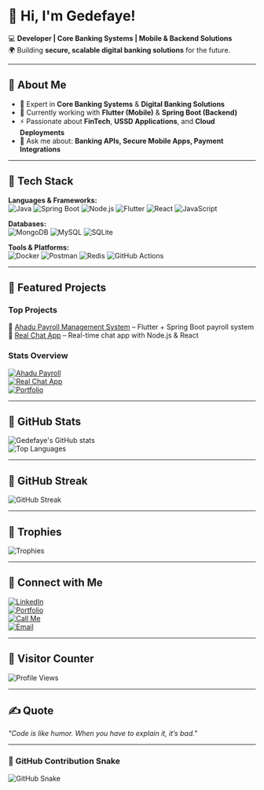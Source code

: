 # 👋 Hi, I'm Gedefaye!  

💻 **Developer | Core Banking Systems | Mobile & Backend Solutions**  
🌍 Building **secure, scalable digital banking solutions** for the future.  

---

## 🔹 **About Me**
- 🔐 Expert in **Core Banking Systems** & **Digital Banking Solutions**
- 🌱 Currently working with **Flutter (Mobile)** & **Spring Boot (Backend)**
- ⚡ Passionate about **FinTech**, **USSD Applications**, and **Cloud Deployments**
- 💬 Ask me about: **Banking APIs, Secure Mobile Apps, Payment Integrations**

---

## 🔹 **Tech Stack**
**Languages & Frameworks:**  
![Java](https://img.shields.io/badge/Java-ED8B00?style=for-the-badge&logo=java&logoColor=white)
![Spring Boot](https://img.shields.io/badge/Spring%20Boot-6DB33F?style=for-the-badge&logo=spring&logoColor=white)
![Node.js](https://img.shields.io/badge/Node.js-43853D?style=for-the-badge&logo=node.js&logoColor=white)
![Flutter](https://img.shields.io/badge/Flutter-02569B?style=for-the-badge&logo=flutter&logoColor=white)
![React](https://img.shields.io/badge/React-20232A?style=for-the-badge&logo=react&logoColor=61DAFB)
![JavaScript](https://img.shields.io/badge/JavaScript-F7DF1E?style=for-the-badge&logo=javascript&logoColor=black)

**Databases:**  
![MongoDB](https://img.shields.io/badge/MongoDB-4EA94B?style=for-the-badge&logo=mongodb&logoColor=white)
![MySQL](https://img.shields.io/badge/MySQL-4479A1?style=for-the-badge&logo=mysql&logoColor=white)
![SQLite](https://img.shields.io/badge/SQLite-07405E?style=for-the-badge&logo=sqlite&logoColor=white)

**Tools & Platforms:**  
![Docker](https://img.shields.io/badge/Docker-2496ED?style=for-the-badge&logo=docker&logoColor=white)
![Postman](https://img.shields.io/badge/Postman-FF6C37?style=for-the-badge&logo=postman&logoColor=white)
![Redis](https://img.shields.io/badge/Redis-DC382D?style=for-the-badge&logo=redis&logoColor=white)
![GitHub Actions](https://img.shields.io/badge/GitHub%20Actions-2088FF?style=for-the-badge&logo=github-actions&logoColor=white)

---

## 🔹 Featured Projects

### Top Projects
🚀 [Ahadu Payroll Management System](https://ahadu-payroll-mgnt-system-frontend.onrender.com/) – Flutter + Spring Boot payroll system  
📱 [Real Chat App](https://my-chat-app-09fl.onrender.com/) – Real-time chat app with Node.js & React  

### Stats Overview
[![Ahadu Payroll](https://github-readme-stats.vercel.app/api/pin/?username=Gedefaye01&repo=ahadu-payroll-system&theme=radical)](https://ahadu-payroll-mgnt-system-frontend.onrender.com/)  
[![Real Chat App](https://github-readme-stats.vercel.app/api/pin/?username=Gedefaye01&repo=my-chat-app&theme=radical)](https://my-chat-app-09fl.onrender.com/)  
[![Portfolio](https://github-readme-stats.vercel.app/api/pin/?username=Gedefaye01&repo=gede-portfolio&theme=radical)](https://github.com/Gedefaye01/gede-portfolio)
 

---

## 🔹 **GitHub Stats**
![Gedefaye's GitHub stats](https://github-readme-stats.vercel.app/api?username=Gedefaye01&show_icons=true&theme=radical&hide_border=true)  
![Top Languages](https://github-readme-stats.vercel.app/api/top-langs/?username=Gedefaye01&layout=compact&theme=radical&hide_border=true)  

---

## 🔹 **GitHub Streak**
![GitHub Streak](https://github-readme-streak-stats.herokuapp.com/?user=Gedefaye01&theme=radical&hide_border=true)  

---

## 🔹 **Trophies**
![Trophies](https://github-profile-trophy.vercel.app/?username=Gedefaye01&theme=radical&margin-w=10&margin-h=10)  

---

## 🔹 **Connect with Me**
[![LinkedIn](https://img.shields.io/badge/LinkedIn-Connect-blue?style=for-the-badge&logo=linkedin)](https://linkedin.com/in/gedefayeanteneh)  
[![Portfolio](https://img.shields.io/badge/Portfolio-Visit-orange?style=for-the-badge&logo=github-pages)](https://gede-portfolio.vercel.app/)  
[![Call Me](https://img.shields.io/badge/Phone-Call%20Me-green?style=for-the-badge&logo=whatsapp)](tel:+251920646207)  
[![Email](https://img.shields.io/badge/Email-Send%20a%20Mail-red?style=for-the-badge&logo=gmail)](mailto:youremail@example.com)  

---

## 🔹 **Visitor Counter**
![Profile Views](https://komarev.com/ghpvc/?username=Gedefaye01&label=Profile%20Views&color=blue&style=for-the-badge)  

---

## ✍️ **Quote**
_"Code is like humor. When you have to explain it, it’s bad."_  

---

### 🐍 **GitHub Contribution Snake**
![GitHub Snake](https://github.com/Gedefaye01/Gedefaye01/blob/output/snake.svg)
